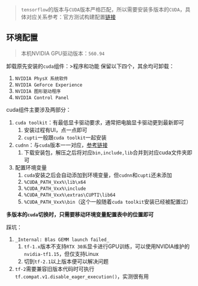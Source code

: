 > `tensorflow`的版本与`CUDA`版本严格匹配，所以需要安装多版本的`CUDA`，具体对应关系参考：官方测试构建配置[链接](https://tensorflow.google.cn/install/source_windows?hl=zh-cn#tested_build_configurations)
## 环境配置
> 本机NVIDIA GPU驱动版本：`560.94`

卸载原先安装的`cuda`组件：>程序和功能
保留以下四个，其余均可卸载：
1. `NVIDIA PhysX 系统软件`
2. `NVIDIA GeForce Experience`
3. `NVIDIA 图形驱动程序`
4. `NVIDIA Control Panel`

cuda组件主要涉及两部分：
1. `cuda toolkit`：有最低显卡驱动要求，通常把电脑显卡驱动更到最新即可
	1. 安装过程有UI，点一点即可
	2. `cupti`一般跟`cuda toolkit`一起安装
2. `cudnn`：与`cuda`版本一一对应，[参考链接](https://developer.nvidia.com/rdp/cudnn-archive)
	1. 下载安装包，解压之后将对应`bin,include,lib`合并到对应cuda文件夹即可
3. 配置环境变量
	1. `cuda`安装之后会自动添加到环境变量，但`cudnn`和`cupti`还未添加
	2. `%CUDA_PATH_Vxx%\lib\x64`
	3. `%CUDA_PATH_Vxx%\include`
	4. `%CUDA_PATH_Vxx%\extras\CUPTI\lib64`
	5. `%CUDA_PATH_Vxx%\bin`（这个一般随着`cuda toolkit`安装已经被配置过）

**多版本的`cuda`切换时，只需要移动环境变量配置表中的位置即可**

踩坑：
1. `_Internal: Blas GEMM launch failed_`
	1. `tf-1.x`版本不支持`RTX 30系`显卡进行GPU训练，可以使用NVIDIA维护的`nvidia-tf1.15`，但仅支持Linux
	2. 切到`tf-2.1`以上版本便可以解决问题
2. `tf-2`需要兼容旧版本代码时可执行`tf.compat.v1.disable_eager_execution()`，实测很有用